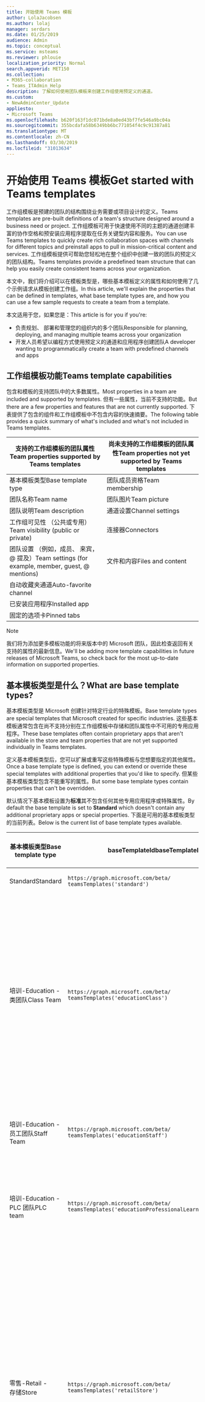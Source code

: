 ```yaml
---
title: 开始使用 Teams 模板
author: LolaJacobsen
ms.author: lolaj
manager: serdars
ms.date: 01/25/2019
audience: Admin
ms.topic: conceptual
ms.service: msteams
ms.reviewer: phlouie
localization_priority: Normal
search.appverid: MET150
ms.collection:
- M365-collaboration
- Teams_ITAdmin_Help
description: 了解如何使用团队模板来创建工作组使用预定义的通道。
ms.custom:
- NewAdminCenter_Update
appliesto:
- Microsoft Teams
ms.openlocfilehash: b620f163f1dc071bde8a0ed43bf7fe546a9bc04a
ms.sourcegitcommit: 355bcdafa58b6349bb6bc771054f4c9c91387a81
ms.translationtype: MT
ms.contentlocale: zh-CN
ms.lasthandoff: 03/30/2019
ms.locfileid: "31013634"
---
```

# <a name="get-started-with-teams-templates"></a><span data-ttu-id="85535-103">开始使用 Teams 模板</span><span class="sxs-lookup"><span data-stu-id="85535-103">Get started with Teams templates</span></span> 

<span data-ttu-id="85535-104">工作组模板是预建的团队的结构围绕业务需要或项目设计的定义。</span><span class="sxs-lookup"><span data-stu-id="85535-104">Teams templates are pre-built definitions of a team's structure designed around a business need or project.</span></span> <span data-ttu-id="85535-105">工作组模板可用于快速使用不同的主题的通道创建丰富的协作空格和预安装应用程序提取在任务关键型内容和服务。</span><span class="sxs-lookup"><span data-stu-id="85535-105">You can use Teams templates to quickly create rich collaboration spaces with channels for different topics and preinstall apps to pull in mission-critical content and services.</span></span> <span data-ttu-id="85535-106">工作组模板提供可帮助您轻松地在整个组织中创建一致的团队的预定义的团队结构。</span><span class="sxs-lookup"><span data-stu-id="85535-106">Teams templates provide a predefined team structure that can help you easily create consistent teams across your organization.</span></span> 

<span data-ttu-id="85535-107">本文中，我们将介绍可以在模板类型是，哪些基本模板定义的属性和如何使用了几个示例请求从模板创建工作组。</span><span class="sxs-lookup"><span data-stu-id="85535-107">In this article, we'll explain the properties that can be defined in templates, what base template types are, and how you can use a few sample requests to create a team from a template.</span></span>
 
<span data-ttu-id="85535-108">本文适用于您，如果您是：</span><span class="sxs-lookup"><span data-stu-id="85535-108">This article is for you if you're:</span></span>

- <span data-ttu-id="85535-109">负责规划、 部署和管理您的组织内的多个团队</span><span class="sxs-lookup"><span data-stu-id="85535-109">Responsible for planning, deploying, and managing multiple teams across your organization</span></span><br>
- <span data-ttu-id="85535-110">开发人员希望以编程方式使用预定义的通道和应用程序创建团队</span><span class="sxs-lookup"><span data-stu-id="85535-110">A developer wanting to programmatically create a team with predefined channels and apps</span></span> 

## <a name="teams-template-capabilities"></a><span data-ttu-id="85535-111">工作组模板功能</span><span class="sxs-lookup"><span data-stu-id="85535-111">Teams template capabilities</span></span>

<span data-ttu-id="85535-112">包含和模板的支持团队中的大多数属性。</span><span class="sxs-lookup"><span data-stu-id="85535-112">Most properties in a team are included and supported by templates.</span></span> <span data-ttu-id="85535-113">但有一些属性，当前不支持的功能。</span><span class="sxs-lookup"><span data-stu-id="85535-113">But there are a few properties and features that are not currently supported.</span></span> <span data-ttu-id="85535-114">下表提供了包含的组件和工作组模板中不包含内容的快速摘要。</span><span class="sxs-lookup"><span data-stu-id="85535-114">The following table provides a quick summary of what's included and what's not included in Teams templates.</span></span>

| <span data-ttu-id="85535-115">**支持的工作组模板的团队属性**</span><span class="sxs-lookup"><span data-stu-id="85535-115">**Team properties supported by Teams templates**</span></span> | <span data-ttu-id="85535-116">**尚未支持的工作组模板的团队属性**</span><span class="sxs-lookup"><span data-stu-id="85535-116">**Team properties not yet supported by Teams templates**</span></span> |
| ------------------------------------------------ | -------------------------------------------------------- |
| <span data-ttu-id="85535-117">基本模板类型</span><span class="sxs-lookup"><span data-stu-id="85535-117">Base template type</span></span> | <span data-ttu-id="85535-118">团队成员资格</span><span class="sxs-lookup"><span data-stu-id="85535-118">Team membership</span></span> |
| <span data-ttu-id="85535-119">团队名称</span><span class="sxs-lookup"><span data-stu-id="85535-119">Team name</span></span> | <span data-ttu-id="85535-120">团队图片</span><span class="sxs-lookup"><span data-stu-id="85535-120">Team picture</span></span> |
| <span data-ttu-id="85535-121">团队说明</span><span class="sxs-lookup"><span data-stu-id="85535-121">Team description</span></span> | <span data-ttu-id="85535-122">通道设置</span><span class="sxs-lookup"><span data-stu-id="85535-122">Channel settings</span></span> |
| <span data-ttu-id="85535-123">工作组可见性 （公共或专用）</span><span class="sxs-lookup"><span data-stu-id="85535-123">Team visibility (public or private)</span></span> | <span data-ttu-id="85535-124">连接器</span><span class="sxs-lookup"><span data-stu-id="85535-124">Connectors</span></span> |
| <span data-ttu-id="85535-125">团队设置 （例如，成员、 来宾，@ 提及）</span><span class="sxs-lookup"><span data-stu-id="85535-125">Team settings (for example, member, guest, @ mentions)</span></span> | <span data-ttu-id="85535-126">文件和内容</span><span class="sxs-lookup"><span data-stu-id="85535-126">Files and content</span></span> |
| <span data-ttu-id="85535-127">自动收藏夹通道</span><span class="sxs-lookup"><span data-stu-id="85535-127">Auto-favorite channel</span></span> | |
| <span data-ttu-id="85535-128">已安装应用程序</span><span class="sxs-lookup"><span data-stu-id="85535-128">Installed app</span></span> | |
| <span data-ttu-id="85535-129">固定的选项卡</span><span class="sxs-lookup"><span data-stu-id="85535-129">Pinned tabs</span></span> | | 

> [!NOTE]
> <span data-ttu-id="85535-130">我们将为添加更多模板功能的将来版本中的 Microsoft 团队，因此检查返回有关支持的属性的最新信息。</span><span class="sxs-lookup"><span data-stu-id="85535-130">We'll be adding more template capabilities in future releases of Microsoft Teams, so check back for the most up-to-date information on supported properties.</span></span>

## <a name="what-are-base-template-types"></a><span data-ttu-id="85535-131">基本模板类型是什么？</span><span class="sxs-lookup"><span data-stu-id="85535-131">What are base template types?</span></span>

<span data-ttu-id="85535-132">基本模板类型是 Microsoft 创建针对特定行业的特殊模板。</span><span class="sxs-lookup"><span data-stu-id="85535-132">Base template types are special templates that Microsoft created for specific industries.</span></span> <span data-ttu-id="85535-133">这些基本模板通常包含在尚不支持分别在工作组模板中存储和团队属性中不可用的专用应用程序。</span><span class="sxs-lookup"><span data-stu-id="85535-133">These base templates often contain proprietary apps that aren't available in the store and team properties that are not yet supported individually in Teams templates.</span></span>

<span data-ttu-id="85535-134">定义基本模板类型后，您可以扩展或重写这些特殊模板与您想要指定的其他属性。</span><span class="sxs-lookup"><span data-stu-id="85535-134">Once a base template type is defined, you can extend or override these special templates with additional properties that you'd like to specify.</span></span> <span data-ttu-id="85535-135">但某些基本模板类型包含不能重写的属性。</span><span class="sxs-lookup"><span data-stu-id="85535-135">But some base template types contain properties that can't be overridden.</span></span> 

<span data-ttu-id="85535-136">默认情况下基本模板设置为**标准**其不包含任何其他专用应用程序或特殊属性。</span><span class="sxs-lookup"><span data-stu-id="85535-136">By default the base template is set to **Standard** which doesn't contain any additional proprietary apps or special properties.</span></span> <span data-ttu-id="85535-137">下面是可用的基本模板类型的当前列表。</span><span class="sxs-lookup"><span data-stu-id="85535-137">Below is the current list of base template types available.</span></span>

| <span data-ttu-id="85535-138">基本模板类型</span><span class="sxs-lookup"><span data-stu-id="85535-138">Base template type</span></span> | <span data-ttu-id="85535-139">baseTemplateId</span><span class="sxs-lookup"><span data-stu-id="85535-139">baseTemplateId</span></span> | <span data-ttu-id="85535-140">此基本模板附带的属性</span><span class="sxs-lookup"><span data-stu-id="85535-140">Properties that come with this base template</span></span> |
| ------------------ | -------------- | ----------------------------------------------------- |
| <span data-ttu-id="85535-141">Standard</span><span class="sxs-lookup"><span data-stu-id="85535-141">Standard</span></span> | `https://graph.microsoft.com/beta/`<br>`teamsTemplates('standard')` | <span data-ttu-id="85535-142">没有其他应用程序和属性</span><span class="sxs-lookup"><span data-stu-id="85535-142">No additional apps and properties</span></span> |
| <span data-ttu-id="85535-143">培训-</span><span class="sxs-lookup"><span data-stu-id="85535-143">Education -</span></span><br><span data-ttu-id="85535-144">类团队</span><span class="sxs-lookup"><span data-stu-id="85535-144">Class Team</span></span> | `https://graph.microsoft.com/beta/`<br>`teamsTemplates('educationClass')` | <span data-ttu-id="85535-145">应用程序：</span><span class="sxs-lookup"><span data-stu-id="85535-145">Apps:</span></span><ul><li><span data-ttu-id="85535-146">OneNote 类笔记本 （固定到**常规**选项卡）</span><span class="sxs-lookup"><span data-stu-id="85535-146">OneNote Class Notebook (pinned to the **General** tab)</span></span> </li><li><span data-ttu-id="85535-147">分配应用程序 （固定到**常规**选项卡）</span><span class="sxs-lookup"><span data-stu-id="85535-147">Assignments app (pinned to the **General** tab)</span></span></li></ul> <span data-ttu-id="85535-148">团队属性：</span><span class="sxs-lookup"><span data-stu-id="85535-148">Team properties:</span></span><ul><li><span data-ttu-id="85535-149">工作组可见性设置为**HiddenMembership** （不能重写）</span><span class="sxs-lookup"><span data-stu-id="85535-149">Team visibility set to **HiddenMembership** (cannot be overridden)</span></span></li></ul> |
| <span data-ttu-id="85535-150">培训-</span><span class="sxs-lookup"><span data-stu-id="85535-150">Education -</span></span><br><span data-ttu-id="85535-151">员工团队</span><span class="sxs-lookup"><span data-stu-id="85535-151">Staff Team</span></span> | `https://graph.microsoft.com/beta/`<br>`teamsTemplates('educationStaff')` | <span data-ttu-id="85535-152">应用程序：</span><span class="sxs-lookup"><span data-stu-id="85535-152">Apps:</span></span><ul><li><span data-ttu-id="85535-153">OneNote 员工笔记本 （固定到**常规**选项卡）</span><span class="sxs-lookup"><span data-stu-id="85535-153">OneNote Staff Notebook (pinned to the **General** tab)</span></span></li></ul> |
|<span data-ttu-id="85535-154">培训-</span><span class="sxs-lookup"><span data-stu-id="85535-154">Education -</span></span><br><span data-ttu-id="85535-155">PLC 团队</span><span class="sxs-lookup"><span data-stu-id="85535-155">PLC team</span></span> |`https://graph.microsoft.com/beta/`<br>`teamsTemplates('educationProfessionalLearningCommunity')` | <span data-ttu-id="85535-156">应用程序：</span><span class="sxs-lookup"><span data-stu-id="85535-156">Apps:</span></span><ul><li><span data-ttu-id="85535-157">OneNote PLC 笔记本 （固定到**常规**选项卡）</span><span class="sxs-lookup"><span data-stu-id="85535-157">OneNote PLC Notebook (pinned to the **General** tab)</span></span></ul></li>|
| <span data-ttu-id="85535-158">零售-</span><span class="sxs-lookup"><span data-stu-id="85535-158">Retail -</span></span><br><span data-ttu-id="85535-159">存储</span><span class="sxs-lookup"><span data-stu-id="85535-159">Store</span></span> | `https://graph.microsoft.com/beta/`<br>`teamsTemplates('retailStore')` | <span data-ttu-id="85535-160">频道：</span><span class="sxs-lookup"><span data-stu-id="85535-160">Channels:</span></span><ul><li><span data-ttu-id="85535-161">Shift 提交</span><span class="sxs-lookup"><span data-stu-id="85535-161">Shift handoff</span></span></li><li><span data-ttu-id="85535-162">学习</span><span class="sxs-lookup"><span data-stu-id="85535-162">Learning</span></span></li></ul><span data-ttu-id="85535-163">团队属性</span><span class="sxs-lookup"><span data-stu-id="85535-163">Team properties</span></span><ul><li><span data-ttu-id="85535-164">设置为 Public 工作组可见性</span><span class="sxs-lookup"><span data-stu-id="85535-164">Team visibility set to Public</span></span></li></ul><span data-ttu-id="85535-165">成员权限</span><span class="sxs-lookup"><span data-stu-id="85535-165">Member permissions</span></span><ul><li><span data-ttu-id="85535-166">阻止创建、 更新或删除通道成员成员</span><span class="sxs-lookup"><span data-stu-id="85535-166">Prevent members from creating, updating, or removing channels</span></span></li><li><span data-ttu-id="85535-167">阻止添加或删除应用程序的成员</span><span class="sxs-lookup"><span data-stu-id="85535-167">Prevent members from adding or removing apps</span></span></li><li><span data-ttu-id="85535-168">阻止从创建、 更新或删除连接器的成员</span><span class="sxs-lookup"><span data-stu-id="85535-168">Prevent members from creating, updating, or removing connectors</span></span></li></ul> |
| <span data-ttu-id="85535-169">零售-</span><span class="sxs-lookup"><span data-stu-id="85535-169">Retail -</span></span><br><span data-ttu-id="85535-170">管理器协作</span><span class="sxs-lookup"><span data-stu-id="85535-170">Manager collaboration</span></span> | `https://graph.microsoft.com/beta/`<br>`teamsTemplates('retailManagerCollaboration')` | <span data-ttu-id="85535-171">频道：</span><span class="sxs-lookup"><span data-stu-id="85535-171">Channels:</span></span><ul><li><span data-ttu-id="85535-172">Shift 提交</span><span class="sxs-lookup"><span data-stu-id="85535-172">Shift handoff</span></span></li><li><span data-ttu-id="85535-173">学习</span><span class="sxs-lookup"><span data-stu-id="85535-173">Learning</span></span></li></ul><span data-ttu-id="85535-174">团队属性：</span><span class="sxs-lookup"><span data-stu-id="85535-174">Team properties:</span></span><ul><li><span data-ttu-id="85535-175">设置为 Private 工作组可见性</span><span class="sxs-lookup"><span data-stu-id="85535-175">Team visibility set to Private</span></span></li></ul><span data-ttu-id="85535-176">成员权限：</span><span class="sxs-lookup"><span data-stu-id="85535-176">Member permissions:</span></span><ul><li><span data-ttu-id="85535-177">阻止创建、 更新或删除通道成员成员</span><span class="sxs-lookup"><span data-stu-id="85535-177">Prevent members from creating, updating, or removing channels</span></span></li><li><span data-ttu-id="85535-178">阻止添加或删除应用程序的成员</span><span class="sxs-lookup"><span data-stu-id="85535-178">Prevent members from adding or removing apps</span></span></li><li><span data-ttu-id="85535-179">阻止从创建、 更新或删除连接器的成员</span><span class="sxs-lookup"><span data-stu-id="85535-179">Prevent members from creating, updating, or removing connectors</span></span></li></ul>|
| <span data-ttu-id="85535-180">医疗保健-</span><span class="sxs-lookup"><span data-stu-id="85535-180">Healthcare -</span></span><br><span data-ttu-id="85535-181">行政区</span><span class="sxs-lookup"><span data-stu-id="85535-181">Ward</span></span> |`https://graph.microsoft.com/beta/`<br>`teamsTemplates('healthcareWard')` |<span data-ttu-id="85535-182">频道：</span><span class="sxs-lookup"><span data-stu-id="85535-182">Channels:</span></span> <ul><li><span data-ttu-id="85535-183">通知\*</span><span class="sxs-lookup"><span data-stu-id="85535-183">Announcements\*</span></span></li><li><span data-ttu-id="85535-184">Huddles\*</span><span class="sxs-lookup"><span data-stu-id="85535-184">Huddles\*</span></span></li><li><span data-ttu-id="85535-185">将舍入为</span><span class="sxs-lookup"><span data-stu-id="85535-185">Rounds</span></span></li><li><span data-ttu-id="85535-186">人员配备扁平化\*</span><span class="sxs-lookup"><span data-stu-id="85535-186">Staffing\*</span></span></li><li><span data-ttu-id="85535-187">培训\*</span><span class="sxs-lookup"><span data-stu-id="85535-187">Training\*</span></span></li></ul><span data-ttu-id="85535-188">\*自动 favorited 通道</span><span class="sxs-lookup"><span data-stu-id="85535-188">\*Auto-favorited channels</span></span> |
|<span data-ttu-id="85535-189">医疗保健-</span><span class="sxs-lookup"><span data-stu-id="85535-189">Healthcare -</span></span><br><span data-ttu-id="85535-190">医院</span><span class="sxs-lookup"><span data-stu-id="85535-190">Hospital</span></span> | `https://graph.microsoft.com/beta/`<br>`teamsTemplates('healthcareHospital')` |<span data-ttu-id="85535-191">频道：</span><span class="sxs-lookup"><span data-stu-id="85535-191">Channels:</span></span><ul><li><span data-ttu-id="85535-192">通知\*</span><span class="sxs-lookup"><span data-stu-id="85535-192">Announcements\*</span></span></li><li><span data-ttu-id="85535-193">合规性\*</span><span class="sxs-lookup"><span data-stu-id="85535-193">Compliance\*</span></span></li><li><span data-ttu-id="85535-194">监控</span><span class="sxs-lookup"><span data-stu-id="85535-194">Custodial</span></span></li><li><span data-ttu-id="85535-195">人力资源</span><span class="sxs-lookup"><span data-stu-id="85535-195">Human Resources</span></span></li></li><li><span data-ttu-id="85535-196">药房</span><span class="sxs-lookup"><span data-stu-id="85535-196">Pharmacy</span></span></li></ul><span data-ttu-id="85535-197">\*自动 favorited 通道</span><span class="sxs-lookup"><span data-stu-id="85535-197">\*Auto-favorited channel</span></span>|
|||

> [!NOTE]
> <span data-ttu-id="85535-198">我们将添加更多基本模板类型在将来版本的 Microsoft 团队，因此请检查以便获得最新信息支持属性。</span><span class="sxs-lookup"><span data-stu-id="85535-198">We'll be adding more base template types in future releases of Microsoft Teams, so check back for the most up-to-date information on supported properties.</span></span>


## <a name="related-topics"></a><span data-ttu-id="85535-199">相关主题</span><span class="sxs-lookup"><span data-stu-id="85535-199">Related topics</span></span>

- <span data-ttu-id="85535-200">[创建团队](https://docs.microsoft.com/graph/api/team-post?view=graph-rest-beta)（在预览）</span><span class="sxs-lookup"><span data-stu-id="85535-200">[Create team](https://docs.microsoft.com/graph/api/team-post?view=graph-rest-beta) (in preview)</span></span>
- [<span data-ttu-id="85535-201">新团队</span><span class="sxs-lookup"><span data-stu-id="85535-201">New-Team</span></span>](https://docs.microsoft.com/powershell/module/teams/New-Team?view=teams-ps)
- [<span data-ttu-id="85535-202">Microsoft Teams 管理培训</span><span class="sxs-lookup"><span data-stu-id="85535-202">Admin training for Microsoft Teams</span></span>](itadmin-readiness.md)
- [<span data-ttu-id="85535-203">Teams 零售模板入门</span><span class="sxs-lookup"><span data-stu-id="85535-203">Get started with Retail Teams templates</span></span>](get-started-with-retail-teams-templates.md)
- [<span data-ttu-id="85535-204">适合于医疗保健组织的 Teams 模板入门</span><span class="sxs-lookup"><span data-stu-id="85535-204">Get started with Teams templates for Healthcare organizations</span></span>](expand-teams-across-your-org/healthcare/healthcare-templates.md)
